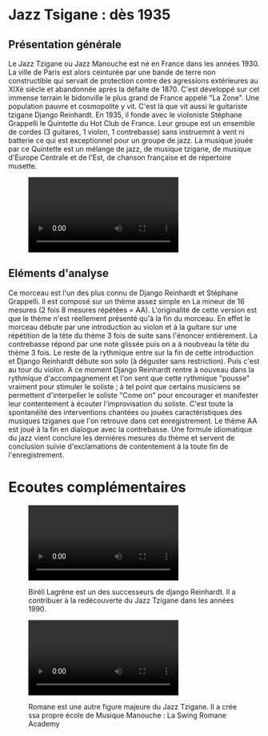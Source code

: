 # Jazz Tsigane : dès 1935

## Présentation générale
Le Jazz Tzigane ou Jazz Manouche est né en France dans les années 1930. La ville de Paris est alors ceinturée par une bande de terre non constructible qui servait de protection contre des agressions extérieures au XIXè siècle et abandonnée après la défaite de 1870. C'est développé sur cet immense terrain le bidonville le plus grand de France appelé "La Zone". Une population pauvre et cosmopolite y vit. C'est là que vit aussi le guitariste tzigane Django Reinhardt. En 1935, il fonde avec le violoniste Stéphane Grappelli le Quintette du Hot Club de France. Leur groupe est un ensemble de cordes (3 guitares, 1 violon, 1 contrebasse) sans instruemnt à vent ni batterie ce qui est exceptionnel pour un groupe de jazz.
La musique jouée par ce Quintette est un mélange de jazz, de musique tzigane, de musique d'Europe Centrale et de l'Est, de chanson française et de répertoire musette.

<figure class="app-frame fusions text-align-center" data-title="Minor Swing - Django Reinhartd et le Hot Club de France">
  <video src="assets/images/Django-Reinhardt-Minor-Swing-HD-1080p-vidiget-dot-com-1388102.mp4" controls>
</figure>

## Eléments d'analyse
Ce morceau est l'un des plus connu de Django Reinhardt et Stéphane Grappelli. Il est composé sur un thème assez simple en La mineur de 16 mesures (2 fois 8 mesures répétées = AA). L'originalité de cette version est que le thème n'est réellement présenté qu'à la fin du morceau. En effet le morceau débute par une introduction au violon et à la guitare sur une répétition de la tête du thème 3 fois de suite sans l'énoncer entièrement. La contrebasse répond par une note glissée puis on a à noubveau la tête du thème 3 fois. Le reste de la rythmique entre sur la fin de cette introduction et Django Reinhardt débute son solo (à déguster sans restriction). Puis c'est au tour du violon. A ce moment Django Reinhardt rentre à nouveau dans la rythmique d'accompagnement et l'on sent que cette rythmique "pousse" vraiment pour stimuler le soliste ; à tel point que certains musiciens se permettent d'interpeller le soliste "Come on" pour encourager et manifester leur contentement à écouter l'improvisation du soliste. C'est toute la spontanéïté des interventions chantées ou jouées caractéristiques des musiques tziganes que l'on retrouve dans cet enregistrement. Le thème AA est joué à la fin en dialogue avec la contrebasse. Une formule idiomatique du jazz vient conclure les dernières mesures du thème et servent de conclusion suivie d'exclamations de contentement à la toute fin de l'enregistrement.

# Ecoutes complémentaires
<div class="encarts">
<figure class="app-frame encart text-align-center fusions" data-title="Minor Swing - Biréli Lagrène">
    <video controls src="assets/images/Minor-Swing--Bireli-Lagrene2.mp4"></video>
  <p>
   Biréli Lagrène est un des successeurs de django Reinhardt. Il a contribuer à la redécouverte du Jazz Tzigane dans les années 1990.
  </p>
</figure>
<figure class="app-frame encart text-align-center fusions" data-title="Django's Waltz - Romane">
  <video controls src="assets/images/Django-s-Waltz-Mont-St-Genevieve-Romane-vidiget-dot-com-1388190.mp4"></video>
  <p>
    Romane est une autre figure majeure du  Jazz Tzigane. Il a crée ssa propre école de Musique Manouche : La Swing Romane Academy
  </p>
</figure>
</div>
